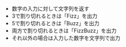 * 数字の入力に対して文字列を返す
* 3で割り切れるときは「Fizz」を出力
* 5で割り切れるときは「Buzz」を出力
* 両方で割り切れるときは「FizzBuzz」を出力
* それ以外の場合は入力した数字を文字列で出力
